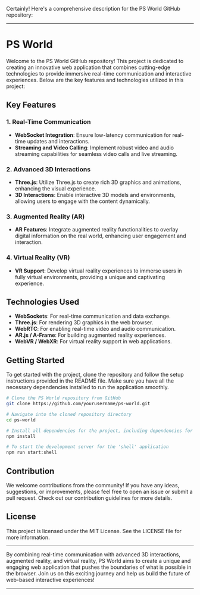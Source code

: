 Certainly! Here's a comprehensive description for the PS World GitHub repository:

---

# PS World

Welcome to the PS World GitHub repository! This project is dedicated to creating an innovative web application that combines cutting-edge technologies to provide immersive real-time communication and interactive experiences. Below are the key features and technologies utilized in this project:

## Key Features

### 1. Real-Time Communication
- **WebSocket Integration**: Ensure low-latency communication for real-time updates and interactions.
- **Streaming and Video Calling**: Implement robust video and audio streaming capabilities for seamless video calls and live streaming.

### 2. Advanced 3D Interactions
- **Three.js**: Utilize Three.js to create rich 3D graphics and animations, enhancing the visual experience.
- **3D Interactions**: Enable interactive 3D models and environments, allowing users to engage with the content dynamically.

### 3. Augmented Reality (AR)
- **AR Features**: Integrate augmented reality functionalities to overlay digital information on the real world, enhancing user engagement and interaction.

### 4. Virtual Reality (VR)
- **VR Support**: Develop virtual reality experiences to immerse users in fully virtual environments, providing a unique and captivating experience.

## Technologies Used

- **WebSockets**: For real-time communication and data exchange.
- **Three.js**: For rendering 3D graphics in the web browser.
- **WebRTC**: For enabling real-time video and audio communication.
- **AR.js / A-Frame**: For building augmented reality experiences.
- **WebVR / WebXR**: For virtual reality support in web applications.

## Getting Started

To get started with the project, clone the repository and follow the setup instructions provided in the README file. Make sure you have all the necessary dependencies installed to run the application smoothly.

```bash
# Clone the PS World repository from GitHub
git clone https://github.com/yourusername/ps-world.git

# Navigate into the cloned repository directory
cd ps-world

# Install all dependencies for the project, including dependencies for all sub-applications as specified by the workspace configuration in the main package.json
npm install

# To start the development server for the 'shell' application
npm run start:shell
```

## Contribution

We welcome contributions from the community! If you have any ideas, suggestions, or improvements, please feel free to open an issue or submit a pull request. Check out our contribution guidelines for more details.

## License

This project is licensed under the MIT License. See the LICENSE file for more information.

---

By combining real-time communication with advanced 3D interactions, augmented reality, and virtual reality, PS World aims to create a unique and engaging web application that pushes the boundaries of what is possible in the browser. Join us on this exciting journey and help us build the future of web-based interactive experiences!

---
